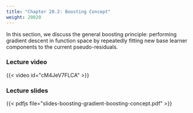 ```yaml
---
title: "Chapter 20.2: Boosting Concept"
weight: 20020
---
```

In this section, we discuss the general boosting principle: performing gradient descent in function space by repeatedly fitting new base learner components to the current pseudo-residuals.

<!--more-->

### Lecture video

{{< video id="cM4JeV7FLCA" >}}

### Lecture slides

{{< pdfjs file="slides-boosting-gradient-boosting-concept.pdf" >}}
